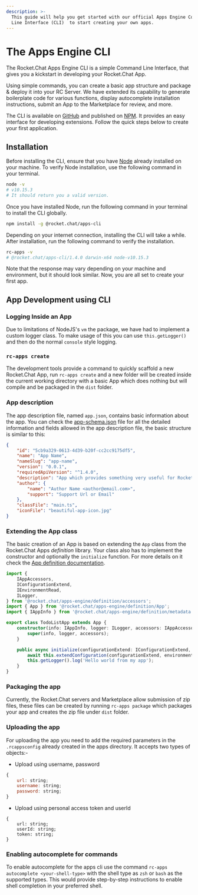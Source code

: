 ```yaml
---
description: >-
  This guide will help you get started with our official Apps Engine Command
  Line Interface (CLI)  to start creating your own apps.
---
```


# The Apps Engine CLI

The Rocket.Chat Apps Engine CLI is a simple Command Line Interface, that gives you a kickstart in developing your Rocket.Chat App.&#x20;

Using simple commands, you can create a basic app structure and package & deploy it into your RC Server. We have extended its capability to generate boilerplate code for various functions, display autocomplete installation instructions, submit an App to the Marketplace for review, and more.

The CLI is available on [GitHub](https://github.com/RocketChat/Rocket.Chat.Apps-cli) and published on [NPM](https://www.npmjs.com/package/@rocket.chat/apps-cli). It provides an easy interface for developing extensions. Follow the quick steps below to create your first application.

## Installation

Before installing the CLI, ensure that you have [Node](https://nodejs.org/en/) already installed on your machine. To verify Node installation, use the following command in your terminal.

```bash
node -v
# v10.15.3
# It should return you a valid version.
```

Once you have installed Node, run the following command in your terminal to install the CLI globally.

```bash
npm install -g @rocket.chat/apps-cli
```

Depending on your internet connection, installing the CLI will take a while. After installation, run the following command to verify the installation.

```bash
rc-apps -v
# @rocket.chat/apps-cli/1.4.0 darwin-x64 node-v10.15.3
```

Note that the response may vary depending on your machine and environment, but it should look similar. Now, you are all set to create your first app.

## App Development using CLI

### Logging Inside an App

Due to limitations of NodeJS's `vm` the package, we have had to implement a custom logger class. To make usage of this you can use `this.getLogger()` and then do the normal `console` style logging.

### `rc-apps create`

The development tools provide a command to quickly scaffold a new Rocket.Chat App, run `rc-apps create` and a new folder will be created inside the current working directory with a basic App which does nothing but will compile and be packaged in the `dist` folder.

### App description

The app description file, named `app.json`, contains basic information about the app. You can check the [app-schema.json](https://github.com/RocketChat/Rocket.Chat.Apps-engine/blob/master/src/definition/app-schema.json) file for all the detailed information and fields allowed in the app description file, the basic structure is similar to this:

``` json
{
    "id": "5cb9a329-0613-4d39-b20f-cc2cc9175df5",
    "name": "App Name",
    "nameSlug": "app-name",
    "version": "0.0.1",
    "requiredApiVersion": "^1.4.0",
    "description": "App which provides something very useful for Rocket.Chat users.",
    "author": {
        "name": "Author Name <author@email.com>",
        "support": "Support Url or Email"
    },
    "classFile": "main.ts",
    "iconFile": "beautiful-app-icon.jpg"
}
```

### Extending the App class

The basic creation of an App is based on extending the `App` class from the Rocket.Chat Apps _definition_ library. Your class also has to implement the constructor and optionally the `initialize` function. For more details on it check the [App definition documentation](https://rocketchat.github.io/Rocket.Chat.Apps-engine/classes/app.app-1.html).

```ts
import {
    IAppAccessors,
    IConfigurationExtend,
    IEnvironmentRead,
    ILogger,
} from '@rocket.chat/apps-engine/definition/accessors';
import { App } from '@rocket.chat/apps-engine/definition/App';
import { IAppInfo } from '@rocket.chat/apps-engine/definition/metadata';

export class TodoListApp extends App {
    constructor(info: IAppInfo, logger: ILogger, accessors: IAppAccessors) {
        super(info, logger, accessors);
    }

    public async initialize(configurationExtend: IConfigurationExtend, environmentRead: IEnvironmentRead): Promise<void> {
        await this.extendConfiguration(configurationExtend, environmentRead);
        this.getLogger().log('Hello world from my app');
    }
}
```

### Packaging the app

Currently, the Rocket.Chat servers and Marketplace allow submission of zip files, these files can be created by running `rc-apps package` which packages your app and creates the zip file under `dist` folder.

### Uploading the app

For uploading the app you need to add the required parameters in the `.rcappsconfig` already created in the apps directory. It accepts two types of objects:-

* Upload using username, password

```js
{
    url: string;
    username: string;
    password: string;
}
```

* Upload using personal access token and userId

```
{
    url: string;
    userId: string;
    token: string;
}
```

### Enabling autocomplete for commands

To enable autocomplete for the apps cli use the command `rc-apps autocomplete <your-shell-type>` with the shell type as `zsh` or `bash` as the supported types. This would provide step-by-step instructions to enable shell completion in your preferred shell.
